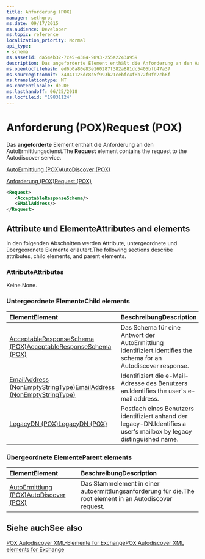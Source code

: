 ```yaml
---
title: Anforderung (POX)
manager: sethgros
ms.date: 09/17/2015
ms.audience: Developer
ms.topic: reference
localization_priority: Normal
api_type:
- schema
ms.assetid: da54eb32-7ce5-4384-9893-255a2243a959
description: Das angeforderte Element enthält die Anforderung an den AutoErmittlungsdienst.
ms.openlocfilehash: ed6b0a80e83e160287f382a881dc5405bfb47a37
ms.sourcegitcommit: 34041125dc8c5f993b21cebfc4f8b72f0fd2cb6f
ms.translationtype: MT
ms.contentlocale: de-DE
ms.lasthandoff: 06/25/2018
ms.locfileid: "19831124"
---
```

# <a name="request-pox"></a><span data-ttu-id="74cf3-103">Anforderung (POX)</span><span class="sxs-lookup"><span data-stu-id="74cf3-103">Request (POX)</span></span>

<span data-ttu-id="74cf3-104">Das **angeforderte** Element enthält die Anforderung an den AutoErmittlungsdienst.</span><span class="sxs-lookup"><span data-stu-id="74cf3-104">The **Request** element contains the request to the Autodiscover service.</span></span> 
  
[<span data-ttu-id="74cf3-105">AutoErmittlung (POX)</span><span class="sxs-lookup"><span data-stu-id="74cf3-105">AutoDiscover (POX)</span></span>](autodiscover-pox.md)
  
[<span data-ttu-id="74cf3-106">Anforderung (POX)</span><span class="sxs-lookup"><span data-stu-id="74cf3-106">Request (POX)</span></span>](request-pox.md)
  
```xml
<Request>
   <AcceptableResponseSchema/>
   <EMailAddress/>
</Request>
```

## <a name="attributes-and-elements"></a><span data-ttu-id="74cf3-107">Attribute und Elemente</span><span class="sxs-lookup"><span data-stu-id="74cf3-107">Attributes and elements</span></span>

<span data-ttu-id="74cf3-108">In den folgenden Abschnitten werden Attribute, untergeordnete und übergeordnete Elemente erläutert.</span><span class="sxs-lookup"><span data-stu-id="74cf3-108">The following sections describe attributes, child elements, and parent elements.</span></span>
  
### <a name="attributes"></a><span data-ttu-id="74cf3-109">Attribute</span><span class="sxs-lookup"><span data-stu-id="74cf3-109">Attributes</span></span>

<span data-ttu-id="74cf3-110">Keine.</span><span class="sxs-lookup"><span data-stu-id="74cf3-110">None.</span></span>
  
### <a name="child-elements"></a><span data-ttu-id="74cf3-111">Untergeordnete Elemente</span><span class="sxs-lookup"><span data-stu-id="74cf3-111">Child elements</span></span>

|<span data-ttu-id="74cf3-112">**Element**</span><span class="sxs-lookup"><span data-stu-id="74cf3-112">**Element**</span></span>|<span data-ttu-id="74cf3-113">**Beschreibung**</span><span class="sxs-lookup"><span data-stu-id="74cf3-113">**Description**</span></span>|
|:-----|:-----|
|[<span data-ttu-id="74cf3-114">AcceptableResponseSchema (POX)</span><span class="sxs-lookup"><span data-stu-id="74cf3-114">AcceptableResponseSchema (POX)</span></span>](acceptableresponseschema-pox.md) <br/> |<span data-ttu-id="74cf3-115">Das Schema für eine Antwort der AutoErmittlung identifiziert.</span><span class="sxs-lookup"><span data-stu-id="74cf3-115">Identifies the schema for an Autodiscover response.</span></span>  <br/> |
|[<span data-ttu-id="74cf3-116">EmailAddress (NonEmptyStringType)</span><span class="sxs-lookup"><span data-stu-id="74cf3-116">EmailAddress (NonEmptyStringType)</span></span>](emailaddress-nonemptystringtype.md) <br/> |<span data-ttu-id="74cf3-117">Identifiziert die e-Mail-Adresse des Benutzers an.</span><span class="sxs-lookup"><span data-stu-id="74cf3-117">Identifies the user's e-mail address.</span></span>  <br/> |
|[<span data-ttu-id="74cf3-118">LegacyDN (POX)</span><span class="sxs-lookup"><span data-stu-id="74cf3-118">LegacyDN (POX)</span></span>](legacydn-pox.md) <br/> |<span data-ttu-id="74cf3-119">Postfach eines Benutzers identifiziert anhand der legacy-DN.</span><span class="sxs-lookup"><span data-stu-id="74cf3-119">Identifies a user's mailbox by legacy distinguished name.</span></span>  <br/> |
   
### <a name="parent-elements"></a><span data-ttu-id="74cf3-120">Übergeordnete Elemente</span><span class="sxs-lookup"><span data-stu-id="74cf3-120">Parent elements</span></span>

|<span data-ttu-id="74cf3-121">**Element**</span><span class="sxs-lookup"><span data-stu-id="74cf3-121">**Element**</span></span>|<span data-ttu-id="74cf3-122">**Beschreibung**</span><span class="sxs-lookup"><span data-stu-id="74cf3-122">**Description**</span></span>|
|:-----|:-----|
|[<span data-ttu-id="74cf3-123">AutoErmittlung (POX)</span><span class="sxs-lookup"><span data-stu-id="74cf3-123">AutoDiscover (POX)</span></span>](autodiscover-pox.md) <br/> |<span data-ttu-id="74cf3-124">Das Stammelement in einer autoermittlungsanforderung für die.</span><span class="sxs-lookup"><span data-stu-id="74cf3-124">The root element in an Autodiscover request.</span></span>  <br/> |
   
## <a name="see-also"></a><span data-ttu-id="74cf3-125">Siehe auch</span><span class="sxs-lookup"><span data-stu-id="74cf3-125">See also</span></span>



[<span data-ttu-id="74cf3-126">POX Autodiscover XML-Elemente für Exchange</span><span class="sxs-lookup"><span data-stu-id="74cf3-126">POX Autodiscover XML elements for Exchange</span></span>](pox-autodiscover-xml-elements-for-exchange.md)

